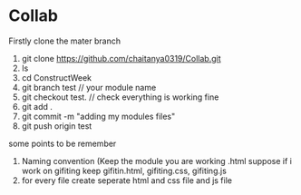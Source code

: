 # Collab

Firstly clone the mater branch

1. git clone https://github.com/chaitanya0319/Collab.git
2. ls
3. cd ConstructWeek
4. git branch test    // your module name
5. git checkout test.     // check everything is working fine
6. git add .
7. git commit -m "adding my modules files"
8. git push origin test


some points to be remember 

1. Naming convention (Keep the module you are working .html suppose if i work on gifiting keep gifitin.html, gifiting.css, gifiting.js
2. for every file create seperate html and css file  and js file

